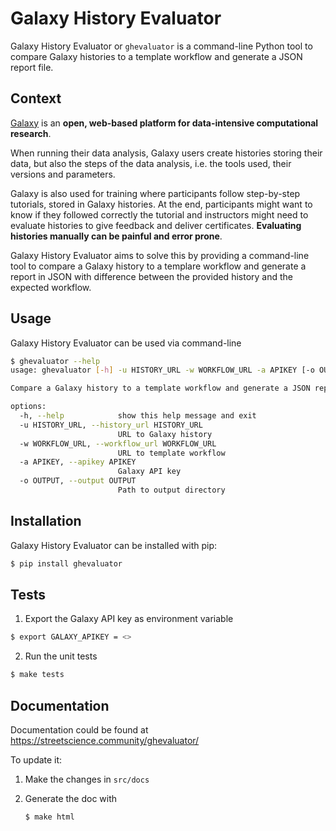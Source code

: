 Galaxy History Evaluator
========================

Galaxy History Evaluator or `ghevaluator` is a command-line Python tool to compare Galaxy histories to a template workflow and generate a JSON report file.

## Context

[Galaxy](https://galaxyproject.org/) is an **open, web-based platform for data-intensive computational research**.

When running their data analysis, Galaxy users create histories storing their data, but also the steps of the data analysis, i.e. the tools used, their versions and parameters.

Galaxy is also used for training where participants follow step-by-step tutorials, stored in Galaxy histories. At the end, participants might want to know if they followed correctly the tutorial and instructors might need to evaluate histories to give feedback and deliver certificates.
**Evaluating histories manually can be painful and error prone**.

Galaxy History Evaluator aims to solve this by providing a command-line tool to compare a Galaxy history to a templare workflow and generate a report in JSON with difference between the provided history and the expected workflow.

## Usage

Galaxy History Evaluator can be used via command-line

```bash
$ ghevaluator --help
usage: ghevaluator [-h] -u HISTORY_URL -w WORKFLOW_URL -a APIKEY [-o OUTPUT]

Compare a Galaxy history to a template workflow and generate a JSON report file

options:
  -h, --help            show this help message and exit
  -u HISTORY_URL, --history_url HISTORY_URL
                        URL to Galaxy history
  -w WORKFLOW_URL, --workflow_url WORKFLOW_URL
                        URL to template workflow
  -a APIKEY, --apikey APIKEY
                        Galaxy API key
  -o OUTPUT, --output OUTPUT
                        Path to output directory
```

## Installation

Galaxy History Evaluator can be installed with pip:

```bash
$ pip install ghevaluator
```

## Tests

1. Export the Galaxy API key as environment variable

  ```bash
  $ export GALAXY_APIKEY = <>
  ```

2. Run the unit tests

  ```bash
  $ make tests
  ```


## Documentation


Documentation could be found at https://streetscience.community/ghevaluator/

To update it:

1. Make the changes in `src/docs`
2. Generate the doc with

    ```bash
    $ make html
    ```